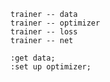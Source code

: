 ```puml
trainer -- data
trainer -- optimizer
trainer -- loss
trainer -- net
```

```puml
:get data;
:set up optimizer;

```